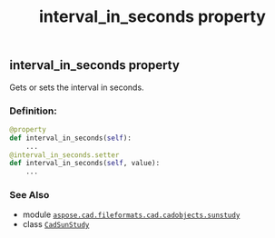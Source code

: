 ﻿---
title: interval_in_seconds property
second_title: Aspose.CAD for Python via .NET API References
description: 
type: docs
weight: 180
url: /python-net/aspose.cad.fileformats.cad.cadobjects.sunstudy/cadsunstudy/interval_in_seconds/
is_root: false
---

## interval_in_seconds property


Gets or sets the interval in seconds.
### Definition:
```python
@property
def interval_in_seconds(self):
    ...
@interval_in_seconds.setter
def interval_in_seconds(self, value):
    ...
```

### See Also
* module [`aspose.cad.fileformats.cad.cadobjects.sunstudy`](../../)
* class [`CadSunStudy`](/cad/python-net/aspose.cad.fileformats.cad.cadobjects.sunstudy/cadsunstudy)
